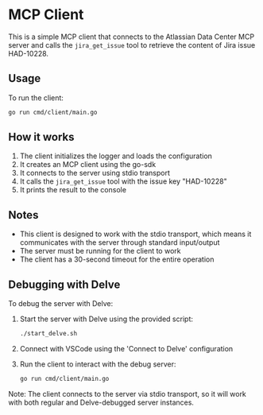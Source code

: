 # MCP Client

This is a simple MCP client that connects to the Atlassian Data Center MCP server and calls the `jira_get_issue` tool to retrieve the content of Jira issue HAD-10228.

## Usage

To run the client:

```bash
go run cmd/client/main.go
```

## How it works

1. The client initializes the logger and loads the configuration
2. It creates an MCP client using the go-sdk
3. It connects to the server using stdio transport
4. It calls the `jira_get_issue` tool with the issue key "HAD-10228"
5. It prints the result to the console

## Notes

- This client is designed to work with the stdio transport, which means it communicates with the server through standard input/output
- The server must be running for the client to work
- The client has a 30-second timeout for the entire operation

## Debugging with Delve

To debug the server with Delve:

1. Start the server with Delve using the provided script:
   ```bash
   ./start_delve.sh
   ```

2. Connect with VSCode using the 'Connect to Delve' configuration

3. Run the client to interact with the debug server:
   ```bash
   go run cmd/client/main.go
   ```

Note: The client connects to the server via stdio transport, so it will work with both regular and Delve-debugged server instances.